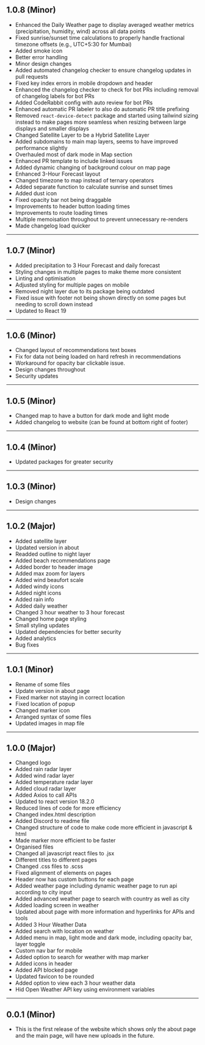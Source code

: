 ## 1.0.8 (Minor)

- Enhanced the Daily Weather page to display averaged weather metrics (precipitation, humidity, wind) across all data points
- Fixed sunrise/sunset time calculations to properly handle fractional timezone offsets (e.g., UTC+5:30 for Mumbai)
- Added smoke icon
- Better error handling
- Minor design changes
- Added automated changelog checker to ensure changelog updates in pull requests
- Fixed key index errors in mobile dropdown and header
- Enhanced the changelog checker to check for bot PRs including removal of changelog labels for bot PRs
- Added CodeRabbit config with auto review for bot PRs
- Enhanced automatic PR labeler to also do automatic PR title prefixing
- Removed `react-device-detect` package and started using tailwind sizing instead to make pages more seamless when resizing between large displays and smaller displays
- Changed Satellite Layer to be a Hybrid Satellite Layer
- Added subdomains to main map layers, seems to have improved performance slightly
- Overhauled most of dark mode in Map section
- Enhanced PR template to include linked issues
- Added dynamic changing of background colour on map page
- Enhanced 3-Hour Forecast layout
- Changed timezone to map instead of ternary operators
- Added separate function to calculate sunrise and sunset times
- Added dust icon
- Fixed opacity bar not being draggable
- Improvements to header button loading times
- Improvements to route loading times
- Multiple memoisation throughout to prevent unnecessary re-renders
- Made changelog load quicker

---

## 1.0.7 (Minor)

- Added precipitation to 3 Hour Forecast and daily forecast
- Styling changes in multiple pages to make theme more consistent
- Linting and optimisation
- Adjusted styling for multiple pages on mobile
- Removed night layer due to its package being outdated
- Fixed issue with footer not being shown directly on some pages but needing to scroll down instead
- Updated to React 19

---

## 1.0.6 (Minor)

- Changed layout of recommendations text boxes
- Fix for data not being loaded on hard refresh in recommendations
- Workaround for opacity bar clickable issue.
- Design changes throughout
- Security updates

---

## 1.0.5 (Minor)

- Changed map to have a button for dark mode and light mode
- Added changelog to website (can be found at bottom right of footer)

---

## 1.0.4 (Minor)

- Updated packages for greater security

---

## 1.0.3 (Minor)

- Design changes

---

## 1.0.2 (Major)

- Added satellite layer
- Updated version in about
- Readded outline to night layer
- Added beach recommendations page
- Added border to header image
- Added max zoom for layers
- Added wind beaufort scale
- Added windy icons
- Added night icons
- Added rain info
- Added daily weather
- Changed 3 hour weather to 3 hour forecast
- Changed home page styling
- Small styling updates
- Updated dependencies for better security
- Added analytics
- Bug fixes

---

## 1.0.1 (Minor)

- Rename of some files
- Update version in about page
- Fixed marker not staying in correct location
- Fixed location of popup
- Changed marker icon
- Arranged syntax of some files
- Updated images in map file

---

## 1.0.0 (Major)

- Changed logo
- Added rain radar layer
- Added wind radar layer
- Added temperature radar layer
- Added cloud radar layer
- Added Axios to call APIs
- Updated to react version 18.2.0
- Reduced lines of code for more efficiency
- Changed index.html description
- Added Discord to readme file
- Changed structure of code to make code more efficient in javascript & html
- Made marker more efficient to be faster
- Organised files
- Changed all javascript react files to .jsx
- Different titles to different pages
- Changed .css files to .scss
- Fixed alignment of elements on pages
- Header now has custom buttons for each page
- Added weather page including dynamic weather page to run api according to city input
- Added advanced weather page to search with country as well as city
- Added loading screen in weather
- Updated about page with more information and hyperlinks for APIs and tools
- Added 3 Hour Weather Data
- Added search with location on weather
- Added menu in map, light mode and dark mode, including opacity bar, layer toggle
- Custom nav bar for mobile
- Added option to search for weather with map marker
- Added icons in header
- Added API blocked page
- Updated favicon to be rounded
- Added option to view each 3 hour weather data
- Hid Open Weather API key using environment variables

---

## 0.0.1 (Minor)

- This is the first release of the website which shows only the about page and the main page, will have new uploads in the future.
